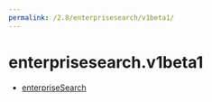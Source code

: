 ```yaml
---
permalink: /2.8/enterprisesearch/v1beta1/
---
```


# enterprisesearch.v1beta1



* [enterpriseSearch](enterpriseSearch.md)